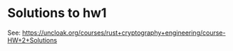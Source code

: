 # Solutions to hw1
See: https://uncloak.org/courses/rust+cryptography+engineering/course-HW+2+Solutions
